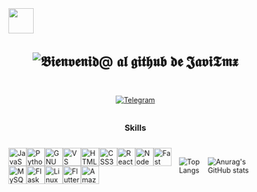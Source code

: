 
  
  <img src="https://i.giphy.com/media/v1.Y2lkPTc5MGI3NjExdHNoajRwcHR4MjB1OHBsNTV2OWtybno0eTBjcG5iN3QxazA1enQ0dCZlcD12MV9pbnRlcm5hbF9naWZfYnlfaWQmY3Q9cw/aPVYj9MCC3aovp7cDs/giphy.gif" style="width: 50px;">
 

<div style="display: flex; justify-content: center; align-items: center; margin: 0 auto;"> 
<p align="center">
  <a href="https://github.com/DenverCoder1/readme-typing-svg"><img src="https://readme-typing-svg.herokuapp.com?font=Time+New+Roman&color=cyan&size=25&center=true&vCenter=true&width=600&height=100&lines=𝕭𝖎𝖊𝖓𝖛𝖊𝖓𝖎𝖉+Javi+Tmx&hearts;++;Self-taught+Front-End+Developer,;Computer+Science+Student,;CTF+Newbie,;Active+Learner/Researcher,;Love+to+learn+new+stuffs..<3"></a>
</p>
<h1>𝕭𝖎𝖊𝖓𝖛𝖊𝖓𝖎𝖉@ 𝖆𝖑 𝖌𝖎𝖙𝖍𝖚𝖇 𝖉𝖊 𝕵𝖆𝖛𝖎𝕿𝖒𝖝</h1>
</div>

<div> 

 <br>

<div style="display: flex; justify-content: center; align-items: center; margin: 0 auto;">

[![Telegram](https://img.shields.io/badge/Telegram-2CA5E0?style=for-the-badge&logo=telegram&logoColor=white)](https://t.me/javiTMX)
</div>

<div style="display: flex; justify-content: center; align-items: center; margin: 0 auto;">

### Skills
</div>

<div style="display: flex; justify-content: center; align-items: center; margin: 0 auto;">
<p align="left">
<a href="https://developer.mozilla.org/en-US/docs/Web/JavaScript" target="_blank" rel="noreferrer"><img src="https://raw.githubusercontent.com/danielcranney/readme-generator/main/public/icons/skills/javascript-colored.svg" width="36" height="36" alt="JavaScript" /></a><a href="https://www.python.org/" target="_blank" rel="noreferrer"><img src="https://raw.githubusercontent.com/danielcranney/readme-generator/main/public/icons/skills/python-colored.svg" width="36" height="36" alt="Python" /></a><a href="https://www.gnu.org/software/bash/" target="_blank" rel="noreferrer"><img src="https://raw.githubusercontent.com/danielcranney/readme-generator/main/public/icons/skills/gnubash.svg" width="36" height="36" alt="GNU Bash" /></a><a href="https://code.visualstudio.com/" target="_blank" rel="noreferrer"><img src="https://raw.githubusercontent.com/danielcranney/readme-generator/main/public/icons/skills/visualstudiocode.svg" width="36" height="36" alt="VS Code" /></a><a href="https://developer.mozilla.org/en-US/docs/Glossary/HTML5" target="_blank" rel="noreferrer"><img src="https://raw.githubusercontent.com/danielcranney/readme-generator/main/public/icons/skills/html5-colored.svg" width="36" height="36" alt="HTML5" /></a><a href="https://www.w3.org/TR/CSS/#css" target="_blank" rel="noreferrer"><img src="https://raw.githubusercontent.com/danielcranney/readme-generator/main/public/icons/skills/css3-colored.svg" width="36" height="36" alt="CSS3" /></a><a href="https://reactjs.org/" target="_blank" rel="noreferrer"><img src="https://raw.githubusercontent.com/danielcranney/readme-generator/main/public/icons/skills/react-colored.svg" width="36" height="36" alt="React" /></a><a href="https://nodejs.org/en/" target="_blank" rel="noreferrer"><img src="https://raw.githubusercontent.com/danielcranney/readme-generator/main/public/icons/skills/nodejs-colored.svg" width="36" height="36" alt="NodeJS" /></a><a href="https://fastapi.tiangolo.com/" target="_blank" rel="noreferrer"><img src="https://raw.githubusercontent.com/danielcranney/readme-generator/main/public/icons/skills/fastapi-colored.svg" width="36" height="36" alt="Fast API" /></a><a href="https://www.mysql.com/" target="_blank" rel="noreferrer"><img src="https://raw.githubusercontent.com/danielcranney/readme-generator/main/public/icons/skills/mysql-colored.svg" width="36" height="36" alt="MySQL" /></a><a href="https://flask.palletsprojects.com/en/2.0.x/" target="_blank" rel="noreferrer"><img src="https://raw.githubusercontent.com/danielcranney/readme-generator/main/public/icons/skills/flask-colored.svg" width="36" height="36" alt="Flask" /></a><a href="https://www.linux.org" target="_blank" rel="noreferrer"><img src="https://raw.githubusercontent.com/danielcranney/readme-generator/main/public/icons/skills/linux-colored.svg" width="36" height="36" alt="Linux" /></a><a href="https://flutter.dev/" target="_blank" rel="noreferrer"><img src="https://raw.githubusercontent.com/danielcranney/readme-generator/main/public/icons/skills/flutter-colored.svg" width="36" height="36" alt="Flutter" /></a><a href="https://aws.amazon.com" target="_blank" rel="noreferrer"><img src="https://raw.githubusercontent.com/danielcranney/readme-generator/main/public/icons/skills/aws-colored.svg" width="36" height="36" alt="Amazon Web Services" /></a>
</p>

![Top Langs](https://github-readme-stats.vercel.app/api/top-langs/?username=javitmx&layout=compact&theme=dark)


![Anurag's GitHub stats](https://github-readme-stats.vercel.app/api?username=javitmx&theme=merko&show_icons=true)

</div>




